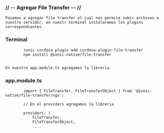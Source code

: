 ### // -- Agregar File Transfer -- //

    Pasamos a agregar file transfer el cual nos permite subir archivos a nuestro servidor, en nuestr terminal instalaremos los plugins correspondientes.

### Terminal 

            ionic cordova plugin add cordova-plugin-file-transfer
            npm install @ionic-native/file-transfer


    En nuestro app.module.ts agregamos la libreria.

### app.module.ts

            import { FileTransfer, FileTransferObject } from '@ionic-native/file-transfer/ngx';

            // En el providers agregamos la libreria

            providers: [
                FileTransfer,
                FileTransferObject,
                ....

